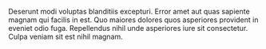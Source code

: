 Deserunt modi voluptas blanditiis excepturi.
Error amet aut quas sapiente magnam qui facilis in est.
Quo maiores dolores quos asperiores provident in eveniet odio fuga.
Repellendus nihil unde asperiores iure sit consectetur.
Culpa veniam sit est nihil magnam.